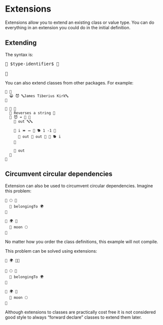# Extensions

Extensions allow you to extend an existing class or value type. You can do
everything in an extension you could do in the initial definition.

## Extending

The syntax is:

<pre class="syntax">
🐋 $type-identifier$ 🍇

🍉
</pre>

You can also extend classes from other packages. For example:

```
🏁 🍇
  😀 😈 🔤James Tiberius Kirk🔤
🍉

🐋 🔡 🍇
  🌮 Reverses a string 🌮
  🐖 😈 ➡️ 🔡 🍇
    🍮 out 🔤🔤

    🔂 i ⏩ ➖ 📏 🐕 1 -1 🍇
      🍮 out 📝 out 🍺 🔬 🐕 i
    🍉

    🍎 out
  🍉
🍉
```

## Circumvent circular dependencies

Extension can also be used to circumvent circular dependencies. Imagine this
problem:

```
🐇 🌕 🍇
  🍰 belongingTo 🌍
🍉

🐇 🌍 🍇
  🍰 moon 🌕
🍉

```

No matter how you order the class definitions, this example will not compile.

This problem can be solved using extensions:

```
🐇 🌍 🍇🍉

🐇 🌕 🍇
  🍰 belongingTo 🌍
🍉

🐋 🌍 🍇
  🍰 moon 🌕
🍉
```

Although extensions to classes are practically cost free it is not considered
good style to always “forward declare” classes to extend them later.
